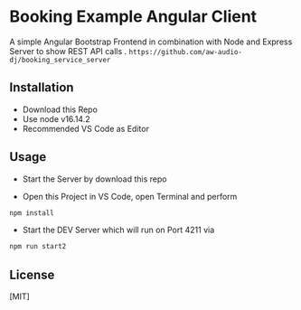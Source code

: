 # Booking Example Angular Client

A simple Angular Bootstrap Frontend in combination with Node and Express Server to show REST API calls . 
`https://github.com/aw-audio-dj/booking_service_server`

## Installation

* Download this Repo
* Use node v16.14.2
* Recommended VS Code as Editor



## Usage
* Start the Server by download this repo 

* Open this Project in VS Code, open Terminal and perform
```bash
npm install
```
* Start the DEV Server which will run on Port 4211 via
```bash
npm run start2
```

## License
[MIT]
